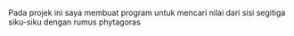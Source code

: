 Pada projek ini saya membuat program untuk mencari nilai dari sisi segitiga siku-siku dengan rumus phytagoras
